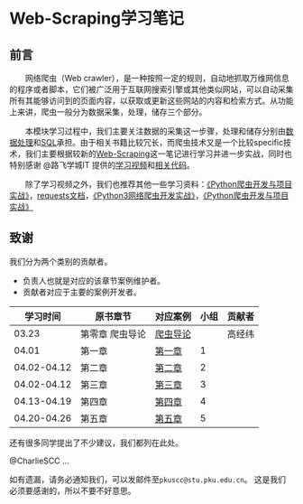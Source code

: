 # Web-Scraping学习笔记

## 前言

&emsp;&emsp;网络爬虫（Web crawler），是一种按照一定的规则，自动地抓取万维网信息的程序或者脚本，它们被广泛用于互联网搜索引擎或其他类似网站，可以自动采集所有其能够访问到的页面内容，以获取或更新这些网站的内容和检索方式。从功能上来讲，爬虫一般分为数据采集，处理，储存三个部分。

&emsp;&emsp;本模块学习过程中，我们主要关注数据的采集这一步骤，处理和储存分别由[数据处理](https://github.com/AFT-PKU/Data-Analysis)和[SQL](https://github.com/AFT-PKU/SQL)承担。由于相关书籍比较冗长，而爬虫技术又是一个比较specific技术，我们主要根据较新的[Web-Scraping](Web-Scraping)这一笔记进行学习并进一步实战，同时也特别感谢 @路飞学城IT 提供的[学习视频](https://www.bilibili.com/video/BV1i54y1h75W?p=1)和[相关代码](https://pan.baidu.com/s/101rKi4ZYytMsaT3cYd0B4A)。

&emsp;&emsp;除了学习视频之外，我们也推荐其他一些学习资料：[《Python爬虫开发与项目实战》](Python网络数据采集.pdf)，[requests文档](https://docs.python-requests.org/zh_CN/latest/)，[《Python3网络爬虫开发实战》](https://pan.baidu.com/s/1QDsG1jupCmXWS_J5O45-9g)，[《Python爬虫开发与项目实战》](https://pan.baidu.com/s/1xiMej4cuhlrw9Sxv_hhFSw)


致谢
--------------------
我们分为两个类别的贡献者。
 - 负责人也就是对应的该章节案例维护者。
 - 贡献者对应于主要的案例开发者。

| 学习时间 | 原书章节 | 对应案例  | 小组 | 贡献者 |
| ------------ | ------------ | ------------ | ------------ | ------------ |
| 03.23 | 第零章 爬虫导论 | [爬虫导论](https://github.com/AFT-PKU/PyShare/blob/master/%E5%86%85%E5%9F%B9%E8%B5%84%E6%96%99/20201210-%E7%AC%AC%E4%BA%94%E6%AC%A1%E5%86%85%E5%9F%B9-%E7%88%AC%E8%99%AB/%E6%95%B0%E6%8D%AE%E9%87%87%E9%9B%86.pdf) |  | 高经纬 |
| 04.01 | 第一章  | [第一章]() | 1 | |
| 04.02-04.12 | 第二章 | [第二章]() | 2  |  |
| 04.02-04.12 | 第三章 | [第三章 ]() | 3  | |
| 04.13-04.19 | 第四章 | [第四章]() | 4 | |
| 04.20-04.26 | 第五章 | [第五章]() |  5 |  |


还有很多同学提出了不少建议，我们都列在此处。

@CharlieSCC  ...

如有遗漏，请务必通知我们，可以发邮件至`pkuscc@stu.pku.edu.cn`。
这是我们必须要感谢的，所以不要不好意思。
